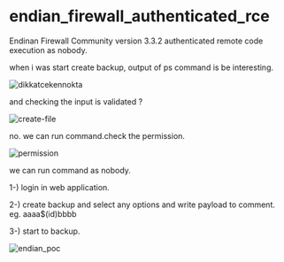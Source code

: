 # endian_firewall_authenticated_rce

Endinan Firewall Community version 3.3.2 authenticated remote code execution as nobody.

when i was start create backup, output of ps command is be interesting.

![dikkatcekennokta](https://user-images.githubusercontent.com/29048982/107676349-17889800-6caa-11eb-88a1-172c0180ba40.png)

and checking the input is validated ?

![create-file](https://user-images.githubusercontent.com/29048982/107676611-62a2ab00-6caa-11eb-949e-b1c42f61741e.png)

no. we can run command.check the permission.

![permission](https://user-images.githubusercontent.com/29048982/107676786-97166700-6caa-11eb-85be-fb8d3bd0acfc.png)

we can run command as nobody.



1-) login in web application.

2-) create backup and select any options and write payload to comment. eg. aaaa$(id)bbbb

3-) start to backup.


![endian_poc](https://user-images.githubusercontent.com/29048982/107675418-2589e900-6ca9-11eb-870d-447daded3575.gif)
